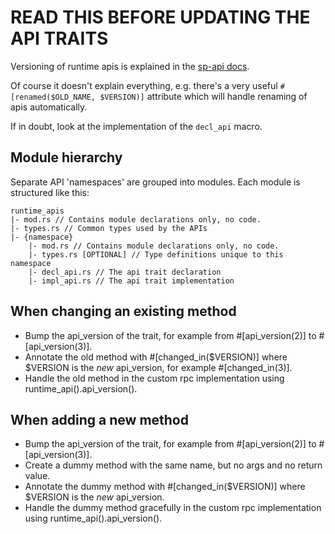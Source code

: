 
# READ THIS BEFORE UPDATING THE API TRAITS

Versioning of runtime apis is explained in the [sp-api docs](https://docs.rs/sp-api/latest/sp_api/macro.decl_runtime_apis.html).

Of course it doesn't explain everything, e.g. there's a very useful
`#[renamed($OLD_NAME, $VERSION)]` attribute which will handle renaming
of apis automatically.

If in doubt, look at the implementation of the `decl_api` macro.

## Module hierarchy

Separate API 'namespaces' are grouped into modules. Each module is structured like this:

```code
runtime_apis
|- mod.rs // Contains module declarations only, no code.
|- types.rs // Common types used by the APIs
|- {namespace}
    |- mod.rs // Contains module declarations only, no code.
    |- types.rs [OPTIONAL] // Type definitions unique to this namespace
    |- decl_api.rs // The api trait declaration
    |- impl_api.rs // The api trait implementation
```

## When changing an existing method

- Bump the api_version of the trait, for example from #[api_version(2)] to #[api_version(3)].
- Annotate the old method with #[changed_in($VERSION)] where $VERSION is the *new* api_version,
   for example #[changed_in(3)].
- Handle the old method in the custom rpc implementation using runtime_api().api_version().

## When adding a new method

- Bump the api_version of the trait, for example from #[api_version(2)] to #[api_version(3)].
- Create a dummy method with the same name, but no args and no return value.
- Annotate the dummy method with #[changed_in($VERSION)] where $VERSION is the *new*
   api_version.
- Handle the dummy method gracefully in the custom rpc implementation using
   runtime_api().api_version().
